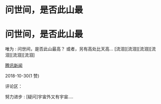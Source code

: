 # 问世间，是否此山最

# 问世间，是否此山最

唯为 : 问世间，是否此山最高？ 或者，另有高处比天高… [流泪][流泪][流泪][流泪][流泪][流泪]

[腾讯新闻](https://view.inews.qq.com/a/TWF201810300134760K?uid)

2018-10-30(1 赞)

评论区：

努力进步 : [疑问]宇宙外又有宇宙....
